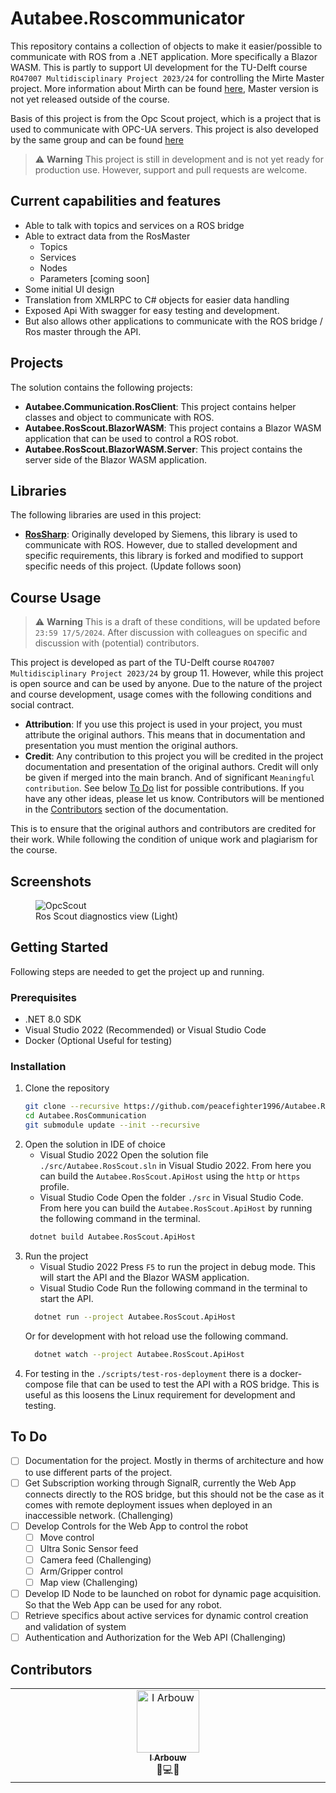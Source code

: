 # Autabee.Roscommunicator
This repository contains a collection of objects to make it easier/possible to communicate with ROS from a .NET application. More specifically a Blazor WASM. This is partly to support UI development for the TU-Delft course `RO47007 Multidisciplinary Project 2023/24` for controlling the Mirte Master project. More information about Mirth can be found [here](https://www.mirte.org), Master version is not yet released outside of the course.

Basis of this project is from the Opc Scout project, which is a project that is used to communicate with OPC-UA servers. This project is also developed by the same group and can be found [here](https://github.com/Autabee/Autabee.OpcCommunication)

> :warning: **Warning** 
> This project is still in development and is not yet ready for production use. However, support and pull requests are welcome.

## Current capabilities and features

- Able to talk with topics and services on a ROS bridge
- Able to extract data from the RosMaster 
  - Topics
  - Services
  - Nodes
  - Parameters [coming soon]
- Some initial UI design
- Translation from XMLRPC to C# objects for easier data handling
- Exposed Api With swagger for easy testing and development.
- But also allows other applications to communicate with the ROS bridge / Ros master through the API.

## Projects
The solution contains the following projects:

- **Autabee.Communication.RosClient**: This project contains helper classes and object to communicate with ROS.
- **Autabee.RosScout.BlazorWASM**: This project contains a Blazor WASM application that can be used to control a ROS robot.
- **Autabee.RosScout.BlazorWASM.Server**: This project contains the server side of the Blazor WASM application.

## Libraries
The following libraries are used in this project:

- **[RosSharp](https://github.com/Autabee/ros-sharp)**: Originally developed by Siemens, this library is used to communicate with ROS. However, due to stalled development and specific requirements, this library is forked and modified to support specific needs of this project. (Update follows soon)

## Course Usage
> :warning: **Warning** 
> This is a draft of these conditions, will be updated before `23:59 17/5/2024`. After discussion with colleagues on specific and discussion with (potential) contributors.  

This project is developed as part of the TU-Delft course `RO47007 Multidisciplinary Project 2023/24` by group 11. However, while this project is open source and can be used by anyone. Due to the nature of the project and course development, usage comes with the following conditions and social contract.  

- **Attribution**: If you use this project is used in your project, you must attribute the original authors. This means that in documentation and presentation you must mention the original authors.
- **Credit**: Any contribution to this project you will be credited in the project documentation and presentation of the original authors. Credit will only be given if merged into the main branch. And of significant `Meaningful contribution`. See below [To Do](#to-do) list for possible contributions. If you have any other ideas, please let us know. Contributors will be mentioned in the [Contributors](#contributors) section of the documentation.

This is to ensure that the original authors and contributors are credited for their work. While following the condition of unique work and plagiarism for the course.

## Screenshots

<figure class="image">
  <img src="https://github.com/Autabee/Autabee.RosScout/blob/main/scout.png?raw=true" alt="OpcScout">
  <figcaption>Ros Scout diagnostics view (Light)</figcaption>
</figure>



## Getting Started
Following steps are needed to get the project up and running.

### Prerequisites
- .NET 8.0 SDK
- Visual Studio 2022 (Recommended) or Visual Studio Code
- Docker (Optional Useful for testing)

### Installation
1. Clone the repository
   ```sh
   git clone --recursive https://github.com/peacefighter1996/Autabee.RosCommunication 
   cd Autabee.RosCommunication 
   git submodule update --init --recursive
    ```
2. Open the solution in IDE of choice
   - Visual Studio 2022
   Open the solution file `./src/Autabee.RosScout.sln` in Visual Studio 2022. From here you can build the `Autabee.RosScout.ApiHost` using the `http` or `https` profile.
   - Visual Studio Code 
   Open the folder `./src` in Visual Studio Code. From here you can build the `Autabee.RosScout.ApiHost` by running the following command in the terminal.
   ```sh
    dotnet build Autabee.RosScout.ApiHost
    ```
3. Run the project
    - Visual Studio 2022
    Press `F5` to run the project in debug mode. This will start the API and the Blazor WASM application.
    - Visual Studio Code
    Run the following command in the terminal to start the API.
    ```sh
      dotnet run --project Autabee.RosScout.ApiHost
    ```
    Or for development with hot reload use the following command.
    ```sh
      dotnet watch --project Autabee.RosScout.ApiHost
    ```
4. For testing in the `./scripts/test-ros-deployment` there is a docker-compose file that can be used to test the API with a ROS bridge. This is useful as this loosens the Linux requirement for development and testing.

## To Do

- [ ] Documentation for the project. Mostly in therms of architecture and how to use different parts of the project.
- [ ] Get Subscription working through SignalR, currently the Web App connects directly to the ROS bridge, but this should not be the case as it comes with remote deployment issues when deployed in an inaccessible network. (Challenging)
- [ ] Develop Controls for the Web App to control the robot
  - [ ] Move control 
  - [ ] Ultra Sonic Sensor feed
  - [ ] Camera feed (Challenging)
  - [ ] Arm/Gripper control
  - [ ] Map view (Challenging)
- [ ] Develop ID Node to be launched on robot for dynamic page acquisition. So that the Web App can be used for any robot. 
- [ ] Retrieve specifics about active services for dynamic control creation and validation of system
- [ ] Authentication and Authorization for the Web API (Challenging)

## Contributors

<table style="border:0px">
  <tbody>
    <tr>
      <td align="center" valign="top" width="14.28%"><a href="https://github.com/peacefighter1996"><img src="https://avatars.githubusercontent.com/u/15609940?s=400&u=d4484d7398221a2b894f4328ad374064a319f3f2&v=4" width="100px;" alt="I Arbouw"/><br /><sub><b>I Arbouw</b></sub></a><br />🚧💻🎨</td>
    </tr>
  </tbody>
</table>
